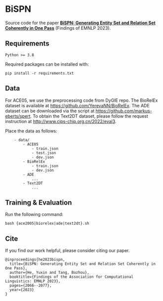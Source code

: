 # BiSPN

Source code for the paper [**BiSPN: Generating Entity Set and Relation Set Coherently in One Pass**](https://aclanthology.org/2023.findings-emnlp.136/) (Findings of EMNLP 2023).

##  Requirements

```
Python >= 3.8
```
Required packages can be installed with:
```
pip install -r requirements.txt
```

##  Data

For ACE05, we use the preprocessing code from DyGIE repo. The BioRelEx dataset is available at https://github.com/YerevaNN/BioRelEx. The ADE dataset can be downloaded via the script at https://github.com/markus-eberts/spert. To obtain the Text2DT dataset, please follow the request instruction at http://www.cips-chip.org.cn/2022/eval3.

Place the data as follows:
```text
    - data/
        - ACE05
            - train.json
            - test.json
            - dev.json
        - BioRelEx
            - train.json
            - dev.json
        - ADE
            ...
        - Text2DT
            ...
```

##  Training & Evaluation
Run the following command:
```shell
bash {ace2005|biorelex|ade|text2dt}.sh
```

## Cite
If you find our work helpful, please consider citing our paper.
```
@inproceedings{he2023bispn,
  title={BiSPN: Generating Entity Set and Relation Set Coherently in One Pass},
  author={He, Yuxin and Tang, Buzhou},
  booktitle={Findings of the Association for Computational Linguistics: EMNLP 2023},
  pages={2066--2077},
  year={2023}
}
```